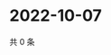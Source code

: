 # 2022-10-07

共 0 条

<!-- BEGIN WEIBO -->
<!-- 最后更新时间 Fri Oct 07 2022 07:07:11 GMT+0800 (China Standard Time) -->

<!-- END WEIBO -->
